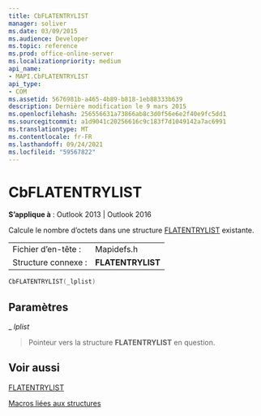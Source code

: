 ```yaml
---
title: CbFLATENTRYLIST
manager: soliver
ms.date: 03/09/2015
ms.audience: Developer
ms.topic: reference
ms.prod: office-online-server
ms.localizationpriority: medium
api_name:
- MAPI.CbFLATENTRYLIST
api_type:
- COM
ms.assetid: 5676981b-a465-4b89-b818-1eb88333b639
description: Dernière modification le 9 mars 2015
ms.openlocfilehash: 256556631a73866ab8c3d0f56e6e2f40e9fc5dd1
ms.sourcegitcommit: a1d9041c20256616c9c183f7d1049142a7ac6991
ms.translationtype: MT
ms.contentlocale: fr-FR
ms.lasthandoff: 09/24/2021
ms.locfileid: "59567822"
---
```

# <a name="cbflatentrylist"></a>CbFLATENTRYLIST

  
  
**S’applique à** : Outlook 2013 | Outlook 2016 
  
Calcule le nombre d’octets dans une structure [FLATENTRYLIST](flatentrylist.md) existante. 
  
|||
|:-----|:-----|
|Fichier d’en-tête :  <br/> |Mapidefs.h  <br/> |
|Structure connexe :  <br/> |**FLATENTRYLIST** <br/> |
   
```cpp
CbFLATENTRYLIST(_lplist)
```

## <a name="parameters"></a>Paramètres

 _ _lplist_
  
> Pointeur vers la structure **FLATENTRYLIST** en question. 
    
## <a name="see-also"></a>Voir aussi



[FLATENTRYLIST](flatentrylist.md)


[Macros liées aux structures](macros-related-to-structures.md)

